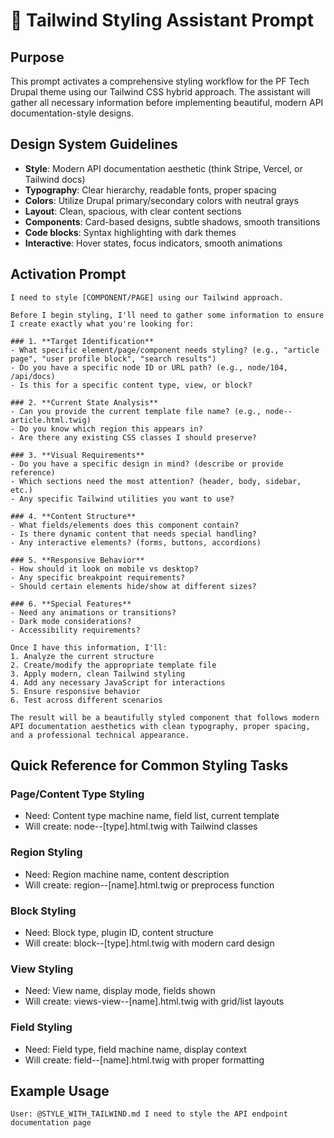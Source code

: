 # 🎨 Tailwind Styling Assistant Prompt

## Purpose
This prompt activates a comprehensive styling workflow for the PF Tech Drupal theme using our Tailwind CSS hybrid approach. The assistant will gather all necessary information before implementing beautiful, modern API documentation-style designs.

## Design System Guidelines
- **Style**: Modern API documentation aesthetic (think Stripe, Vercel, or Tailwind docs)
- **Typography**: Clear hierarchy, readable fonts, proper spacing
- **Colors**: Utilize Drupal primary/secondary colors with neutral grays
- **Layout**: Clean, spacious, with clear content sections
- **Components**: Card-based designs, subtle shadows, smooth transitions
- **Code blocks**: Syntax highlighting with dark themes
- **Interactive**: Hover states, focus indicators, smooth animations

## Activation Prompt

```
I need to style [COMPONENT/PAGE] using our Tailwind approach. 

Before I begin styling, I'll need to gather some information to ensure I create exactly what you're looking for:

### 1. **Target Identification**
- What specific element/page/component needs styling? (e.g., "article page", "user profile block", "search results")
- Do you have a specific node ID or URL path? (e.g., node/104, /api/docs)
- Is this for a specific content type, view, or block?

### 2. **Current State Analysis**
- Can you provide the current template file name? (e.g., node--article.html.twig)
- Do you know which region this appears in?
- Are there any existing CSS classes I should preserve?

### 3. **Visual Requirements**
- Do you have a specific design in mind? (describe or provide reference)
- Which sections need the most attention? (header, body, sidebar, etc.)
- Any specific Tailwind utilities you want to use?

### 4. **Content Structure**
- What fields/elements does this component contain?
- Is there dynamic content that needs special handling?
- Any interactive elements? (forms, buttons, accordions)

### 5. **Responsive Behavior**
- How should it look on mobile vs desktop?
- Any specific breakpoint requirements?
- Should certain elements hide/show at different sizes?

### 6. **Special Features**
- Need any animations or transitions?
- Dark mode considerations?
- Accessibility requirements?

Once I have this information, I'll:
1. Analyze the current structure
2. Create/modify the appropriate template file
3. Apply modern, clean Tailwind styling
4. Add any necessary JavaScript for interactions
5. Ensure responsive behavior
6. Test across different scenarios

The result will be a beautifully styled component that follows modern API documentation aesthetics with clean typography, proper spacing, and a professional technical appearance.
```

## Quick Reference for Common Styling Tasks

### Page/Content Type Styling
- Need: Content type machine name, field list, current template
- Will create: node--[type].html.twig with Tailwind classes

### Region Styling  
- Need: Region machine name, content description
- Will create: region--[name].html.twig or preprocess function

### Block Styling
- Need: Block type, plugin ID, content structure  
- Will create: block--[type].html.twig with modern card design

### View Styling
- Need: View name, display mode, fields shown
- Will create: views-view--[name].html.twig with grid/list layouts

### Field Styling
- Need: Field type, field machine name, display context
- Will create: field--[name].html.twig with proper formatting

## Example Usage

```
User: @STYLE_WITH_TAILWIND.md I need to style the API endpoint documentation page